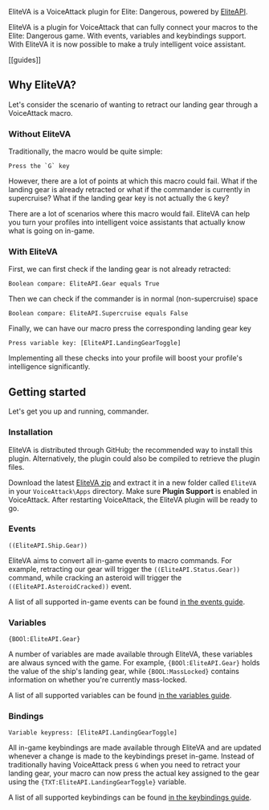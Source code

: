 EliteVA is a VoiceAttack plugin for Elite: Dangerous, powered by [EliteAPI](https://www.github.com/EliteAPI/EliteAPI).

EliteVA is a plugin for VoiceAttack that can fully connect your macros to the Elite: Dangerous game. With events, variables and keybindings support. With EliteVA it is now possible to make a truly intelligent voice assistant.

[[guides]]

## Why EliteVA?
Let's consider the scenario of wanting to retract our landing gear through a VoiceAttack macro.

### Without EliteVA
Traditionally, the macro would be quite simple:

```
Press the `G` key
```

However, there are a lot of points at which this macro could fail. 
What if the landing gear is already retracted or what if the commander is currently in supercruise? 
What if the landing gear key is not actually the `G` key?

There are a lot of scenarios where this macro would fail. EliteVA can help you turn your profiles into intelligent voice assistants that actually know what is going on in-game.

### With EliteVA
First, we can first check if the landing gear is not already retracted:

``` 
Boolean compare: EliteAPI.Gear equals True 
```

Then we can check if the commander is in normal (non-supercruise) space

```
Boolean compare: EliteAPI.Supercruise equals False
``` 

Finally, we can have our macro press the corresponding landing gear key

```
Press variable key: [EliteAPI.LandingGearToggle]
```

Implementing all these checks into your profile will boost your profile's intelligence significantly.

## Getting started
Let's get you up and running, commander.

### Installation
EliteVA is distributed through GitHub; the recommended way to install this plugin. Alternatively, the plugin could also be compiled to retrieve the plugin files.

Download the latest [EliteVA zip](https://github.com/EliteAPI/EliteVA/releases/latest) and extract it in a new folder called `EliteVA` in your `VoiceAttack\Apps` directory. 
Make sure **Plugin Support** is enabled in VoiceAttack. After restarting VoiceAttack, the EliteVA plugin will be ready to go.

### Events
```
((EliteAPI.Ship.Gear))
```

EliteVA aims to convert all in-game events to macro commands. For example, retracting our gear will trigger the `((EliteAPI.Status.Gear))` command, while cracking an asteroid will trigger the `((EliteAPI.AsteroidCracked))` event.

A list of all supported in-game events can be found [in the events guide](./events).

### Variables
```
{BOOl:EliteAPI.Gear}
```

A number of variables are made available through EliteVA, these variables are alwaus synced with the game. For example, `{BOOl:EliteAPI.Gear}` holds the value of the ship's landing gear, while `{BOOL:MassLocked}` contains information on whether you're currently mass-locked.

A list of all supported variables can be found [in the variables guide](./variables).

### Bindings

```
Variable keypress: [EliteAPI.LandingGearToggle]
```

All in-game keybindings are made available through EliteVA and are updated whenever a change is made to the keybindings preset in-game. 
Instead of traditionally having VoiceAttack press `G` when you need to retract your landing gear, your macro can now press the actual key assigned to the gear using the `{TXT:EliteAPI.LandingGearToggle}` variable.

A list of all supported keybindings can be found [in the keybindings guide](./bindings).
